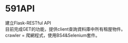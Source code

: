 # 591API
建立Flask-RESTful API</br>
  目前完成GET的功能，提供client查詢資料庫中所有租屋物件。</br>
crawler = 爬網程式，使用BS4&Selenium套件。
